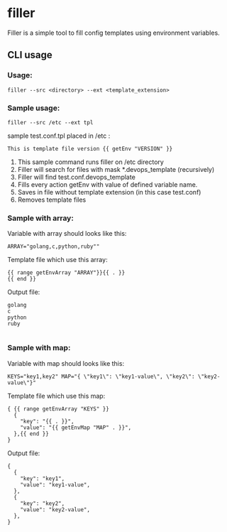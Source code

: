 # filler

Filler is a simple tool to fill config templates using environment variables. 


## CLI usage
### Usage:
```
filler --src <directory> --ext <template_extension>
```

### Sample usage:
```
filler --src /etc --ext tpl
```

sample test.conf.tpl placed in /etc :
```
This is template file version {{ getEnv "VERSION" }}
```

1. This sample command runs filler on /etc directory
2. Filler will search for files with mask *.devops_template (recursively)
3. Filler will find test.conf.devops_template
4. Fills every action getEnv with value of defined variable name.
5. Saves in file without template extension (in this case test.conf)
6. Removes template files

### Sample with array:
Variable with array should looks like this:
```
ARRAY="golang,c,python,ruby""
```

Template file which use this array:
```
{{ range getEnvArray "ARRAY"}}{{ . }}
{{ end }}
```

Output file:
```
golang
c
python
ruby


```

### Sample with map:
Variable with map should looks like this:
```
KEYS="key1,key2" MAP="{ \"key1\": \"key1-value\", \"key2\": \"key2-value\"}"
```

Template file which use this map:
```
{ {{ range getEnvArray "KEYS" }}
  {
    "key": "{{ . }}",
    "value": "{{ getEnvMap "MAP" . }}",
  },{{ end }}
}
```

Output file:
```
{
  {
    "key": "key1",
    "value": "key1-value",
  },
  {
    "key": "key2",
    "value": "key2-value",
  },
}
```
